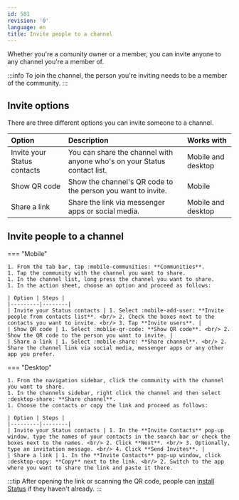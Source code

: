 ```yaml
---
id: 581
revision: '0'
language: en
title: Invite people to a channel
---
```


Whether you're a comunity owner or a member, you can invite anyone to any channel you're a member of.

:::info
To join the channel, the person you're inviting needs to be a member of the community.
:::

## Invite options

There are three different options you can invite someone to a channel.

| Option                      | Description                                                              | Works with         |
| :-------------------------- | :----------------------------------------------------------------------- | :----------------- |
| Invite your Status contacts | You can share the channel with anyone who's on your Status contact list. | Mobile and desktop |
| Show QR code                | Show the channel's QR code to the person you want to invite.             | Mobile             |
| Share a link                | Share the link via messenger apps or social media.                       | Mobile and desktop |

## Invite people to a channel

=== "Mobile"

    1. From the tab bar, tap :mobile-communities: **Communities**.
    1. Tap the community with the channel you want to share.
    1. In the channel list, long press the channel you want to share.
    1. In the action sheet, choose an option and proceed as follows:

    | Option | Steps |
    |---------|--------|
    | Invite your Status contacts | 1. Select :mobile-add-user: **Invite people from contacts list**. <br/> 2. Check the boxes next to the contacts you want to invite. <br/> 3. Tap **Invite users**. |
    | Show QR code | 1. Select :moblie-qr-code: **Show QR code**. <br/> 2. Show the QR code to the person you want to invite. |
    | Share a link | 1. Select :mobile-share: **Share channel**. <br/> 2. Share the channel link via social media, messenger apps or any other app you prefer.

=== "Desktop"

    1. From the navigation sidebar, click the community with the channel you want to share.
    1. In the channels sidebar, right click the channel and then select :desktop-share: **Share channel**.
    1. Choose the contacts or copy the link and proceed as follows:

    | Option | Steps |
    |---------|--------|
    | Invite your Status contacts | 1. In the **Invite Contacts** pop-up window, type the names of your contacts in the search bar or check the boxes next to the names. <br/> 2. Click **Next**. <br/> 3. Optionally, type an invitation message. <br/> 4. Click **Send Invites**. |
    | Share a link | 1. In the **Invite Contacts** pop-up window, click :desktop-copy: **Copy** next to the link. <br/> 2. Switch to the app where you want to share the link and paste it there.

:::tip
After opening the link or scanning the QR code, people can [install Status](../getting-started/run-the-status-app-for-the-first-time) if they haven't already.
:::
